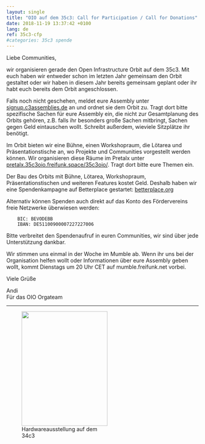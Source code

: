 ```yaml
---
layout: single
title: "OIO auf dem 35c3: Call for Participation / Call for Donations"
date: 2018-11-19 13:37:42 +0100
lang: de
ref: 35c3-cfp
#categories: 35c3 spende
---
```


Liebe Communities,

wir organisieren gerade den Open Infrastructure Orbit auf dem 35c3. Mit euch haben wir entweder schon im letzten Jahr gemeinsam den Orbit gestaltet oder wir haben in diesem Jahr bereits gemeinsam geplant oder ihr habt euch bereits dem Orbit angeschlossen.

Falls noch nicht geschehen, meldet eure Assembly unter [signup.c3assemblies.de](https://signup.c3assemblies.de/) an und ordnet sie dem Orbit zu. Tragt dort bitte spezifische Sachen für eure Assembly ein, die nicht zur Gesamtplanung des Orbits gehören, z.B. falls ihr besonders große Sachen mitbringt, Sachen gegen Geld eintauschen wollt. Schreibt außerdem, wieviele Sitzplätze ihr benötigt.

Im Orbit bieten wir eine Bühne, einen Workshopraum, die Lötarea und Präsentationstische an, wo Projekte und Communities vorgestellt werden können. Wir organisieren diese Räume im Pretalx unter [pretalx.35c3oio.freifunk.space/35c3oio/](https://pretalx.35c3oio.freifunk.space/35c3oio/). Tragt dort bitte eure Themen ein.

Der Bau des Orbits mit Bühne, Lötarea, Workshopraum, Präsentationstischen und weiteren Features kostet Geld. Deshalb haben wir eine Spendenkampagne auf Betterplace gestartet: [betterplace.org](https://www.betterplace.org/de/projects/12172-freifunk-net)

Alternativ können Spenden auch direkt auf das Konto des Fördervereins freie Netzwerke überwiesen werden:

```
    BIC: BEVODEBB
    IBAN: DE51100900007227227006
```

Bitte verbreitet den Spendenaufruf in euren Communities, wir sind über jede Unterstützung dankbar.

Wir stimmen uns einmal in der Woche im Mumble ab. Wenn ihr uns bei der Organisation helfen wollt oder Informationen über eure Assembly geben wollt, kommt Dienstags um 20 Uhr CET auf mumble.freifunk.net vorbei.

Viele Grüße

Andi<br/>
Für das OIO Orgateam

<hr>
<figure style="width: 225px;" ><img src="https://blog.freifunk.net/wp-content/uploads/2018/11/ff-34c3-hardware-225x300.jpg" alt="" width="225" height="300"><figcaption class="wp-caption-text">Hardwareausstellung auf dem 34c3</figcaption></figure>
